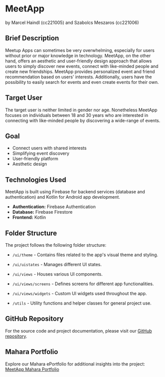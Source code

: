 # MeetApp
by Marcel Haindl (cc221005) and Szabolcs Meszaros (cc221006)

## Brief Description

Meetup Apps can sometimes be very overwhelming, especially for users without prior or major knowledge in technology. MeetApp, on the other hand, offers an aesthetic and user-friendly design approach that allows users to simply discover new events, connect with like-minded people and create new friendships. MeetApp provides personalized event and friend recommendation based on users' interests. Additionally, users have the possibility to easily search for events and even create events for their own.

## Target User

The target user is neither limited in gender nor age. Nonetheless MeetApp focuses on individuals between 18 and 30 years who are interested in connecting with like-minded people by discovering a wide-range of events.

## Goal

- Connect users with shared interests
- Simplifying event discovery
- User-friendly platform
- Aesthetic design

## Technologies Used

MeetApp is built using Firebase for backend services (database and authentication) and Kotlin for Android app development.

- **Authentication:** Firebase Authentication
- **Database:** Firebase Firestore
- **Frontend:** Kotlin

## Folder Structure

The project follows the following folder structure:

- `/ui/theme` - Contains files related to the app's visual theme and styling.
- `/ui/uistates` - Manages different UI states.

- `/ui/views` - Houses various UI components.
- `/ui/views/screens` - Defines screens for different app functionalities.
- `/ui/views/widgets` - Custom UI widgets used throughout the app.

- `/utils` - Utility functions and helper classes for general project use.

## GitHub Repository

For the source code and project documentation, please visit our [GitHub repository](https://github.com/marcelhaindl/meetapp).

## Mahara Portfolio

Explore our Mahara ePortfolio for additional insights into the project: [MeetApp Mahara Portfolio](https://mahara.fhstp.ac.at/view/view.php?id=26590)
